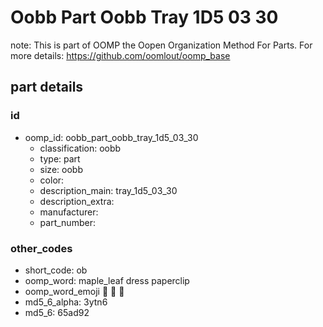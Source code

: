 # Oobb Part Oobb Tray 1D5 03 30  

note: This is part of OOMP the Oopen Organization Method For Parts. For more details: https://github.com/oomlout/oomp_base

##  part details





### id
* oomp_id: oobb_part_oobb_tray_1d5_03_30
  * classification: oobb
  * type: part
  * size: oobb
  * color: 
  * description_main: tray_1d5_03_30
  * description_extra: 
  * manufacturer: 
  * part_number: 

### other_codes
* short_code: ob
* oomp_word: maple_leaf dress paperclip
* oomp_word_emoji :maple_leaf: :dress: :paperclip:
* md5_6_alpha: 3ytn6
* md5_6: 65ad92